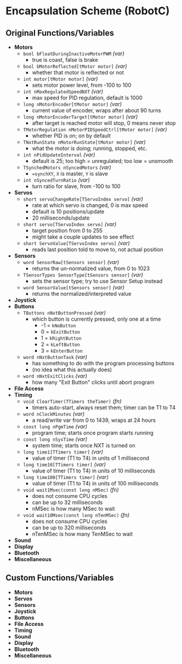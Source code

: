 # Encapsulation Scheme (RobotC)

## Original Functions/Variables
- __Motors__
    - `bool bFloatDuringInactiveMotorPWM` _(var)_
		- true is coast, false is brake
	- `bool bMotorReflected[tMotor motor]` _(var)_
		- whether that motor is reflected or not
	- `int motor[tMotor motor]` _(var)_
		- sets motor power level, from -100 to 100
	- `int nMaxRegulatedSpeedNXT` _(var)_
		- max speed for PID regulation, default is 1000
	- `long nMotorEncoder[tMotor motor]` _(var)_
		- current value of encoder, wraps after about 90 turns
	- `long nMotorEncoderTarget[tMotor motor]` _(var)_
		- after target is reached motor will stop, 0 means never stop
	- `TMotorRegulation nMotorPIDSpeedCtrl[tMotor motor]` _(var)_
		- whether PID is on; on by default
	- `TNxtRunState nMotorRunState[tMotor motor]` _(var)_
		- what the motor is doing; running, stopped, etc.
	- `int nPidUpdateInterval` _(var)_
		- default is 25; too high = unregulated; too low = unsmooth
	- `TSynchedMotors nSyncedMotors` _(var)_
		- `=synchXY`, `X` is master, `Y` is slave
	- `int nSyncedTurnRatio` _(var)_
		- turn ratio for slave, from -100 to 100
- __Servos__
	- `short servoChangeRate[TServoIndex servo]` _(var)_
		- rate at which servo is changed, 0 is max speed
		- default is 10 positions/update
		- 20 milliseconds/update
	- `short servo[TServoIndex servo]` _(var)_
		- target position from 0 to 255
		- might take a couple updates to see effect
	- `short ServoValue[TServoIndex servo]` _(var)_
		- reads last position told to move to, not actual position
- __Sensors__
	- `word SensorRaw[tSensors sensor]` _(var)_
		- returns the un-normalized value, from 0 to 1023
	- `TSensorTypes SensorType[tSensors sensor]` _(var)_
		- sets the sensor type; try to use Sensor Setup instead
	- `word SensorValue[tSensors sensor]` _(var)_
		- returns the normalized/interpreted value
- __Joystick__
- __Buttons__
	- `TButtons nNxtButtonPressed` _(var)_
		- which button is currently pressed, only one at a time
			* -1 = `kNoButton`
			* 0 = `kExitButton`
			* 1 = `kRightButton`
			* 2 = `kLeftButton`
			* 3 = `kEnterButton`
	- `word nNxtButtonTask` _(var)_
		- has something to do with the program processing buttons
		- (no idea what this actually does)
	- `word nNxtExitClicks` _(var)_
		- how many "Exit Button" clicks until abort program
- __File Access__
- __Timing__
	- `void ClearTimer(TTimers theTimer)` _(fn)_
		- timers auto-start, always reset them; timer can be T1 to T4
	- `word nClockMinutes` _(var)_
		- a read/write var from 0 to 1439, wraps at 24 hours
	- `const long nPgmTime` _(var)_
		- program time; starts once program starts running
	- `const long nSysTime` _(var)_
		- system time; starts once NXT is turned on
	- `long time1[TTimers timer]` _(var)_
		- value of timer (T1 to T4) in units of 1 millisecond
	- `long time10[TTimers timer]` _(var)_
		- value of timer (T1 to T4) in units of 10 milliseconds
	- `long time100[TTimers timer]` _(var)_
		- value of timer (T1 to T4) in units of 100 milliseconds
	- `void wait1Msec(const long nMSec)` _(fn)_
		- does not consume CPU cycles
		- can be up to 32 milliseconds
		- nMSec is how many MSec to wait
	- `void wait10Msec(const long nTenMSec)` _(fn)_
		- does not consume CPU cycles
		- can be up to 320 milliseconds
		- nTenMSec is how many TenMSec to wait
- __Sound__
- __Display__
- __Bluetooth__
- __Miscellaneous__

## Custom Functions/Variables
- __Motors__
- __Servos__
- __Sensors__
- __Joystick__
- __Buttons__
- __File Access__
- __Timing__
- __Sound__
- __Display__
- __Bluetooth__
- __Miscellaneous__
